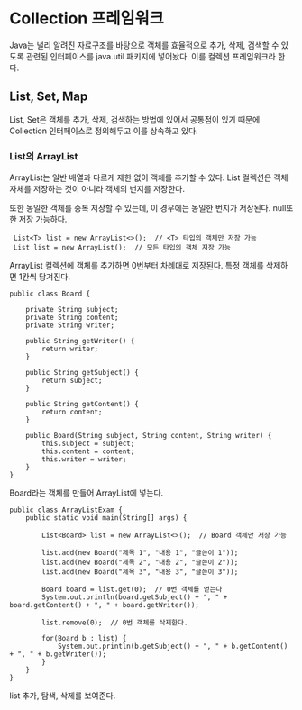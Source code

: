 # Collection 프레임워크

Java는 널리 알려진 자료구조를 바탕으로 객체를 효율적으로 추가, 삭제, 검색할 수 있도록 관련된 인터페이스를 java.util 패키지에 넣어놨다.
이를 컬렉션 프레임워크라 한다.

## List, Set, Map

List, Set은 객체를 추가, 삭제, 검색하는 방법에 있어서 공통점이 있기 때문에 Collection 인터페이스로 정의해두고 이를 상속하고 있다.

### List의 ArrayList

ArrayList는 일반 배열과 다르게 제한 없이 객체를 추가할 수 있다. List 컬렉션은 객체 자체를 저장하는 것이 아니라 객체의 번지를 저장한다.

또한 동일한 객체를 중복 저장할 수 있는데, 이 경우에는 동일한 번지가 저장된다. null또한 저장 가능하다.
```
 List<T> list = new ArrayList<>();  // <T> 타입의 객체만 저장 가능
 List list = new ArrayList();  // 모든 타입의 객체 저장 가능
```
ArrayList 컬렉션에 객체를 추가하면 0번부터 차례대로 저장된다. 특정 객체를 삭제하면 1칸씩 당겨진다.

```
public class Board {

    private String subject;
    private String content;
    private String writer;

    public String getWriter() {
        return writer;
    }

    public String getSubject() {
        return subject;
    }

    public String getContent() {
        return content;
    }

    public Board(String subject, String content, String writer) {
        this.subject = subject;
        this.content = content;
        this.writer = writer;
    }
}
```
Board라는 객체를 만들어 ArrayList에 넣는다.
```
public class ArrayListExam {
    public static void main(String[] args) {

        List<Board> list = new ArrayList<>();  // Board 객체만 저장 가능

        list.add(new Board("제목 1", "내용 1", "글쓴이 1"));
        list.add(new Board("제목 2", "내용 2", "글쓴이 2"));
        list.add(new Board("제목 3", "내용 3", "글쓴이 3"));

        Board board = list.get(0);  // 0번 객체를 얻는다
        System.out.println(board.getSubject() + ", " + board.getContent() + ", " + board.getWriter());

        list.remove(0);  // 0번 객체를 삭제한다.

        for(Board b : list) {
            System.out.println(b.getSubject() + ", " + b.getContent() + ", " + b.getWriter());
        }
    }
}
```
list 추가, 탐색, 삭제를 보여준다.

